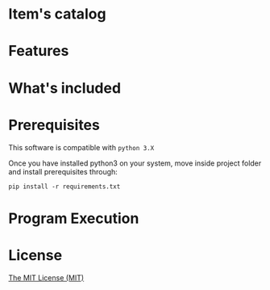 # Item's catalog

# Features

# What's included

# Prerequisites

This software is compatible with `python 3.X`

Once you have installed python3 on your system, move inside project folder and install prerequisites through:
```
pip install -r requirements.txt
```

# Program Execution

# License

[The MIT License (MIT)][1]

[1]: LICENSE
